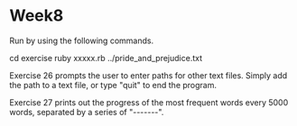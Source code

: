 # Week8

Run by using the following commands.

cd exercise
ruby xxxxx.rb ../pride_and_prejudice.txt

Exercise 26 prompts the user to enter paths for other text files. Simply add the path to a text file, or type "quit" to end the program.

Exercise 27 prints out the progress of the most frequent words every 5000 words, separated by a series of "-------".


